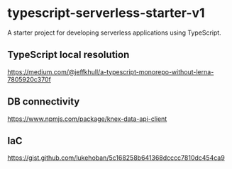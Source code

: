 # typescript-serverless-starter-v1

A starter project for developing serverless applications using TypeScript.


## TypeScript local resolution

https://medium.com/@jeffkhull/a-typescript-monorepo-without-lerna-7805920c370f

## DB connectivity

https://www.npmjs.com/package/knex-data-api-client

## IaC

https://gist.github.com/lukehoban/5c168258b641368dcccc7810dc454ca9